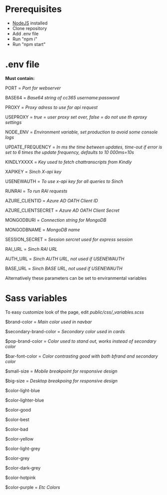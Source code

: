 # Prerequisites
- [NodeJS](https://nodejs.org/en/) installed
- Clone repository
- Add .env file
- Run "npm i"
- Run "npm start"


# .env file
**Must contain:**

PORT = *Port for webserver*

BASE64 = *Base64 string of cc365 username:password*

PROXY = *Proxy adress to use for api request*

USEPROXY = *true = user proxy set over, false = do not use th eproxy settings*

NODE_ENV = *Environment variable, set production to avoid some console logs*

UPDATE_FREQUENCY = *In ms the time between updates, time-out if error is set to 6 times the update frequency, defaults to 10 000ms=10s*

KINDLYXXXX = *Key used to fetch chattranscripts from Kindly*

XAPIKEY = *Sinch X-api key*

USENEWAUTH = *To use x-api key for all queries to Sinch*

RUNRAI = *To run RAI requests*

AZURE_CLIENTID = *Azure AD OATH Client ID*

AZURE_CLIENTSECRET = *Azure AD OATH Client Secret*

MONGODBURI = *Connection string for MongoDB*

MONGODBNAME = *MongoDB name*

SESSION_SECRET = *Session sercret used for express session*

RAI_URL = *Sinch RAI URL*

AUTH_URL = *Sinch AUTH URL, not used if USENEWAUTH*

BASE_URL = *Sinch BASE URL, not used if USENEWAUTH*

Alternatively these parameters can be set to enviranmental variables


# Sass variables
To easy customize look of the page, edit *public/css/_variables.scss*

$brand-color = *Main color used in navbar*

$secondary-brand-color = *Secondary color used in cards*

$pop-brand-color = *Color used to stand out, works instead of secondary color*

$bar-font-color = *Color contrasting good with both bfrand and secondary color*

$small-size = *Mobile breakpoint for responsive design*

$big-size = *Desktop breakpoing for responsive design*


$color-light-blue

$color-lighter-blue

$color-good

$color-best

$color-bad

$color-yellow

$color-light-grey

$color-grey

$color-dark-grey

$color-hotpink

$color-purple = *Etc Colors*